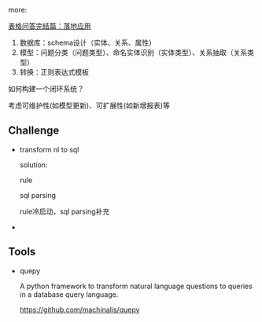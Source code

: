 more:

[表格问答完结篇：落地应用](https://mp.weixin.qq.com/s/0uEXOTfbEq86oIVnMrogRA)







1. 数据库：schema设计（实体、关系、属性）  
2. 模型：问题分类（问题类型）、命名实体识别（实体类型）、关系抽取（关系类型）
3. 转换：正则表达式模板



如何构建一个闭环系统？

考虑可维护性(如模型更新)、可扩展性(如新增报表)等



## Challenge

- transform nl to sql

  solution:

  rule

  sql parsing

  rule冷启动，sql parsing补充

- 



## Tools

- quepy

  A python framework to transform natural language questions to queries in a database query language.

  https://github.com/machinalis/quepy

